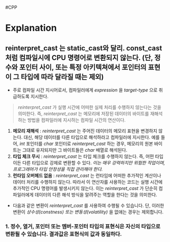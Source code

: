#CPP

# Explanation
## reinterpret_cast 는 static_cast와 달리. const_cast 처럼 컴파일시에 CPU 명령어로 변환되지 않는다. (단, 정수와 포인터 사이, 또는 특정 아키텍쳐에서 포인터의 표현이 그 타입에 따라 달라질 때는 제외)
- 주로 컴파일 시간 지시어로서, 컴파일러에게 *expression* 을 *target-type* 으로 취급하도록 지시한다.
> *reinterpret_cast* 가 실행 시간에 어떠한 실제 처리를 수행하지 않는다는 것을 의미한다. 즉, *reinterpret_cast* 는 메모리에 저장된 데이터의 바이트를 재해석하는 방법을 컴파일러에 지시하는 컴파일 시간의 연산이다.

1. **메모리 재해석** : *reinterpret_cast* 는 주어진 데이터의 메모리 표현을 변경하지 않는다. 대신, 해당 데이터를 다른 타입으로 해석하라고 컴파일러에 지시한다.
   예를 들어, *int* 포인터를 *char* 포인터로 *reinterpret_cast* 하는 경우, 메모리의 원본 바이트는 그대로 유지되지만 그 바이트들은 *char* 배열로 해석된다.
2. **타입 체크 무시** : *reinterpret_cast* 는 타입 체크를 수행하지 않는다. 즉, 어떤 타입이든 다른 타입으로 강제로 변환할 수 있다. *이는 매우 강력하지만 위험한 작업이며, 프로그래머가 타입 안정성을 직접 관리해야 한다.*
3. **런타임 오버헤드 없음** : *reinterpret_cast* 는 런타임에 어떠한 추가적인 계산이나 데이터 처리를 수행하지 않는다. 따라서 이 연산자를 사용하는 코드는 실행 시간에 추가적인 CPU 명령어를 발생시키지 않는다. 이는 *reinterpret_cast* 가 단순히 컴파일러에게 데이터의 다른 해석 방식을 알려주는 역할을 한다는 것을 의미한다.

- 다음과 같은 변환이 *reinterpret_cast* 를 사용하여 수행될 수 있습니다. 단, 이러한 변환이 *상수성(constness) 또는 변동성(volatility)* 을 없애는 경우는 제외합니다.

### 1. 정수, 열거, 포인터 또는 멤버-포인터 타입의 표현식은 자신의 타입으로 변환될 수 있습니다. 결과값은 표현식의 값과 동일하다.

